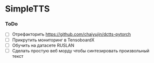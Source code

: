# SimpleTTS

### ToDo

- [ ] Отрефакторить https://github.com/chaiyujin/dctts-pytorch
- [ ] Прикрутить мониторинг в TensoboardX
- [ ] Обучить на датасете RUSLAN
- [ ] Сделать простую веб морду чтобы синтезировать произвольный текст
